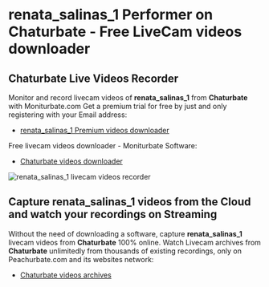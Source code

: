 # renata_salinas_1 Performer on Chaturbate - Free LiveCam videos downloader

## Chaturbate Live Videos Recorder

Monitor and record livecam videos of **renata_salinas_1** from **Chaturbate** with Moniturbate.com
Get a premium trial for free by just and only registering with your Email address:
* [renata_salinas_1 Premium videos downloader](https://moniturbate.com/request-demo-licence-key.html)

Free livecam videos downloader - Moniturbate Software:
* [Chaturbate videos downloader](https://moniturbate.com/moniturbate-download-software.html)

![renata_salinas_1 livecam videos recorder](https://peachurnet.com/templates/moniturbate-software.png)


## Capture renata_salinas_1 videos from the Cloud and watch your recordings on Streaming

Without the need of downloading a software, capture **renata_salinas_1** livecam videos from **Chaturbate** 100% online.
Watch Livecam archives from **Chaturbate** unlimitedly from thousands of existing recordings, only on Peachurbate.com and its websites network:
* [Chaturbate videos archives](https://peachurnet.com/)
